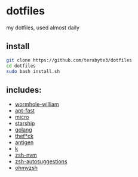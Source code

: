 # dotfiles
my dotfiles, used almost daily

## install

```sh
git clone https://github.com/terabyte3/dotfiles
cd dotfiles
sudo bash install.sh
```

## includes:
- [wormhole-william](https://github.com/psanford/wormhole-william)
- [apt-fast](https://github.com/ilikenwf/apt-fast)
- [micro](https://micro-editor.github.io)
- [starship](https://starship.rs)
- [golang](https://go.dev)
- [thef*ck](https://github.com/nvbn/thefuck)
- [antigen](https://github.com/zsh-users/antigen)
- [k](https://github.com/supercrabtree/k)
- [zsh-nvm](https://github.com/lukechilds/zsh-nvm)
- [zsh-autosuggestions](https://github.com/zsh-users/zsh-autosuggestions)
- [ohmyzsh](https://ohmyz.sh)
